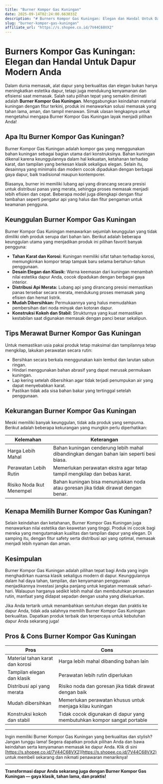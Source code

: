 ```yaml
---
title: "Burner Kompor Gas Kuningan"
date: 2025-09-14T02:24:00.663033Z
description: "# Burners Kompor Gas Kuningan: Elegan dan Handal Untuk Dapur Modern Anda..."
slug: "burner-kompor-gas-kuningan"
affiliate_url: "https://s.shopee.co.id/7V44C68VX2"
---
```

# Burners Kompor Gas Kuningan: Elegan dan Handal Untuk Dapur Modern Anda

Dalam dunia memasak, alat dapur yang berkualitas dan elegan bukan hanya meningkatkan estetika dapur, tetapi juga mendukung kenyamanan dan efisiensi saat memasak. Salah satu pilihan tepat yang semakin diminati adalah **Burner Kompor Gas Kuningan**. Menggabungkan keindahan material kuningan dengan fitur terkini, produk ini menawarkan solusi memasak yang tahan lama, aman, dan tampil menawan. Simak ulasan lengkapnya untuk mengetahui mengapa Burner Kompor Gas Kuningan layak menjadi pilihan Anda!

## Apa Itu Burner Kompor Gas Kuningan?

Burner Kompor Gas Kuningan adalah kompor gas yang menggunakan bahan kuningan sebagai bagian utama dari konstruksinya. Bahan kuningan dikenal karena keunggulannya dalam hal kekuatan, ketahanan terhadap karat, dan tampilan yang berkesan klasik sekaligus elegan. Selain itu, desainnya yang minimalis dan modern cocok dipadukan dengan berbagai gaya dapur, baik tradisional maupun kontemporer.

Biasanya, burner ini memiliki lubang api yang dirancang secara presisi untuk distribusi panas yang merata, sehingga proses memasak menjadi lebih efisien dan cepat. Beberapa model juga dilengkapi dengan fitur tambahan seperti pengatur api yang halus dan fitur pengaman untuk keamanan pengguna.

## Keunggulan Burner Kompor Gas Kuningan

Burner Kompor Gas Kuningan menawarkan sejumlah keunggulan yang tidak dimiliki oleh produk serupa dari bahan lain. Berikut adalah beberapa keunggulan utama yang menjadikan produk ini pilihan favorit banyak pengguna:

- **Tahan Karat dan Korosi:** Kuningan memiliki sifat tahan terhadap korosi, memungkinkan kompor tetap tampak baru selama bertahun-tahun penggunaan.
- **Desain Elegan dan Klasik:** Warna keemasan dari kuningan menambah nilai estetika dapur Anda, cocok dipadukan dengan berbagai gaya interior.
- **Distribusi Api Merata:** Lubang api yang dirancang presisi memastikan panas tersebar secara merata, mendukung proses memasak yang efisien dan hemat listrik.
- **Mudah Dibersihkan:** Permukaannya yang halus memudahkan pembersihan dari noda minyak dan kotoran dapur.
- **Konstruksi Kokoh dan Stabil:** Strukturnya yang kuat memastikan kestabilan saat digunakan memasak dengan panci besar sekalipun.

## Tips Merawat Burner Kompor Gas Kuningan

Untuk memastikan usia pakai produk tetap maksimal dan tampilannya tetap mengkilap, lakukan perawatan secara rutin:

- Bersihkan secara berkala menggunakan kain lembut dan larutan sabun ringan.
- Hindari menggunakan bahan abrasif yang dapat merusak permukaan kuningan.
- Lap kering setelah dibersihkan agar tidak terjadi penumpukan air yang dapat menyebabkan karat.
- Pastikan tidak ada sisa bahan bakar yang tertinggal setelah penggunaan.

## Kekurangan Burner Kompor Gas Kuningan

Meski memiliki banyak keunggulan, tidak ada produk yang sempurna. Berikut adalah beberapa kekurangan yang mungkin perlu diperhatikan:

| **Kelemahan** | **Keterangan** |
|--------------|----------------|
| Harga Lebih Mahal | Bahan kuningan cenderung lebih mahal dibandingkan dengan bahan lain seperti besi biasa. |
| Perawatan Lebih Rutin | Memerlukan perawatan ekstra agar tetap tampil mengkilap dan bebas karat. |
| Risiko Noda Ikut Menempel | Bahan kuningan bisa menunjukkan noda atau goresan jika tidak dirawat dengan benar. |

## Kenapa Memilih Burner Kompor Gas Kuningan?

Selain keindahan dan ketahanan, Burner Kompor Gas Kuningan juga menawarkan nilai estetika dan keawetan yang tinggi. Produk ini cocok bagi mereka yang mengutamakan kualitas dan tampilan dapur yang elegan. Di samping itu, dengan fitur safety serta distribusi api yang optimal, memasak menjadi lebih nyaman dan aman.

## Kesimpulan

Burner Kompor Gas Kuningan adalah pilihan tepat bagi Anda yang ingin menghadirkan nuansa klasik sekaligus modern di dapur. Keunggulannya dalam hal daya tahan, tampilan, dan kenyamanan penggunaan menjadikannya investasi jangka panjang untuk kegiatan memasak sehari-hari. Walaupun harganya sedikit lebih mahal dan membutuhkan perawatan rutin, manfaat yang didapat sepadan dengan usaha yang dikeluarkan.

Jika Anda tertarik untuk menambahkan sentuhan elegan dan praktis ke dapur Anda, tidak ada salahnya memilih Burner Kompor Gas Kuningan berkualitas. Dapatkan produk terbaik dan terpercaya untuk kebutuhan dapur Anda sekarang juga!

## Pros & Cons Burner Kompor Gas Kuningan

| **Pros** | **Cons** |
|------------------------------|--------------------------------------------------|
| Material tahan karat dan korosi | Harga lebih mahal dibanding bahan lain |
| Tampilan elegan dan klasik | Perawatan lebih rutin diperlukan |
| Distribusi api yang merata | Risiko noda dan goresan jika tidak dirawat dengan baik |
| Mudah dibersihkan | Memerlukan perawatan khusus untuk menjaga kilau kuningan |
| Konstruksi kokoh dan stabil | Tidak cocok digunakan di dapur yang membutuhkan kompor sangat portable |

---

Ingin memiliki Burner Kompor Gas Kuningan yang berkualitas dan stylish? Jangan tunggu lama! Segera dapatkan produk pilihan Anda dan bawa keindahan serta kenyamanan memasak ke dapur Anda. Klik di sini [https://s.shopee.co.id/7V44C68VX2](https://s.shopee.co.id/7V44C68VX2) untuk membeli sekarang dan nikmati penawaran menariknya!

---

**Transformasi dapur Anda sekarang juga dengan Burner Kompor Gas Kuningan — gaya klasik, tahan lama, dan praktis!**